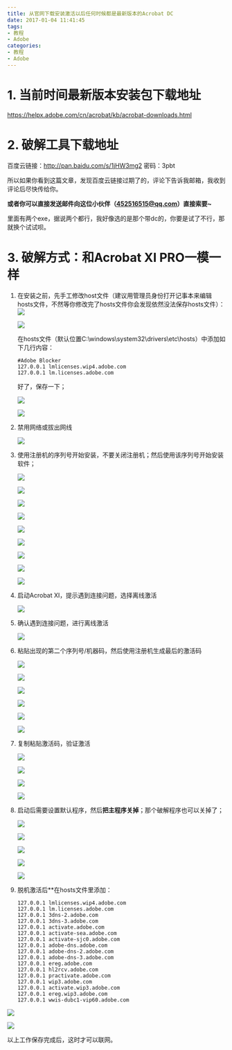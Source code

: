 ```yaml
---
title: 从官网下载安装激活以后任何时候都是最新版本的Acrobat DC
date: 2017-01-04 11:41:45
tags:
- 教程
- Adobe
categories:
- 教程
- Adobe
---
```


# 1. 当前时间最新版本安装包下载地址

https://helpx.adobe.com/cn/acrobat/kb/acrobat-downloads.html

# 2. 破解工具下载地址

百度云链接：http://pan.baidu.com/s/1jHW3mg2 密码：3pbt

所以如果你看到这篇文章，发现百度云链接过期了的，评论下告诉我邮箱，我收到评论后尽快传给你。

**或者你可以直接发送邮件向这位小伙伴（452516515@qq.com）直接索要~**

里面有两个exe，据说两个都行，我好像选的是那个带dc的，你要是试了不行，那就换个试试呗。

# 3. 破解方式：和Acrobat XI PRO一模一样

1. 在安装之前，先手工修改host文件（建议用管理员身份打开记事本来编辑hosts文件，不然等你修改完了hosts文件你会发现依然没法保存hosts文件）：![](http://oj9456ckj.bkt.clouddn.com/image/AdobeDCSetup/01.png)

   ![](http://oj9456ckj.bkt.clouddn.com/image/AdobeDCSetup/02.png)

   在hosts文件（默认位置C:\windows\system32\drivers\etc\hosts）中添加如下几行内容：

   ```
   #Adobe Blocker
   127.0.0.1 lmlicenses.wip4.adobe.com
   127.0.0.1 lm.licenses.adobe.com
   ```
   好了，保存一下；

   ![](http://oj9456ckj.bkt.clouddn.com/image/AdobeDCSetup/03.png)

   ![](http://oj9456ckj.bkt.clouddn.com/image/AdobeDCSetup/04.png)

2. 禁用网络或拔出网线

   ![](http://oj9456ckj.bkt.clouddn.com/image/AdobeDCSetup/05.png)

   <!-- more -->

3. 使用注册机的序列号开始安装，不要关闭注册机；然后使用该序列号开始安装软件；

   ![](http://oj9456ckj.bkt.clouddn.com/image/AdobeDCSetup/06.png)

   ![](http://oj9456ckj.bkt.clouddn.com/image/AdobeDCSetup/07.png)

   ![](http://oj9456ckj.bkt.clouddn.com/image/AdobeDCSetup/08.png)

   ![](http://oj9456ckj.bkt.clouddn.com/image/AdobeDCSetup/09.png)

   ![](http://oj9456ckj.bkt.clouddn.com/image/AdobeDCSetup/10.png)

   ![](http://oj9456ckj.bkt.clouddn.com/image/AdobeDCSetup/11.png)

   ![](http://oj9456ckj.bkt.clouddn.com/image/AdobeDCSetup/12.png)

   ![](http://oj9456ckj.bkt.clouddn.com/image/AdobeDCSetup/13.png)

   ![](http://oj9456ckj.bkt.clouddn.com/image/AdobeDCSetup/14.png)

4. 启动Acrobat XI，提示遇到连接问题，选择离线激活

   ![](http://oj9456ckj.bkt.clouddn.com/image/AdobeDCSetup/15.png)

5. 确认遇到连接问题，进行离线激活

   ![](http://oj9456ckj.bkt.clouddn.com/image/AdobeDCSetup/16.png)

6. 粘贴出现的第二个序列号/机器码，然后使用注册机生成最后的激活码

   ![](http://oj9456ckj.bkt.clouddn.com/image/AdobeDCSetup/17.png)

   ![](http://oj9456ckj.bkt.clouddn.com/image/AdobeDCSetup/18.png)

   ![](http://oj9456ckj.bkt.clouddn.com/image/AdobeDCSetup/19.png)

   ![](http://oj9456ckj.bkt.clouddn.com/image/AdobeDCSetup/20.png)

   ![](http://oj9456ckj.bkt.clouddn.com/image/AdobeDCSetup/21.png)

   ![](http://oj9456ckj.bkt.clouddn.com/image/AdobeDCSetup/22.png)

7. 复制粘贴激活码，验证激活

   ![](http://oj9456ckj.bkt.clouddn.com/image/AdobeDCSetup/23.png)

   ![](http://oj9456ckj.bkt.clouddn.com/image/AdobeDCSetup/24.png)

   ![](http://oj9456ckj.bkt.clouddn.com/image/AdobeDCSetup/25.png)

   ![](http://oj9456ckj.bkt.clouddn.com/image/AdobeDCSetup/26.png)

8. 启动后需要设置默认程序，然后**把主程序关掉**；那个破解程序也可以关掉了；

   ![](http://oj9456ckj.bkt.clouddn.com/image/AdobeDCSetup/27.png)

   ![](http://oj9456ckj.bkt.clouddn.com/image/AdobeDCSetup/28.png)

   ![](http://oj9456ckj.bkt.clouddn.com/image/AdobeDCSetup/29.png)

   ![](http://oj9456ckj.bkt.clouddn.com/image/AdobeDCSetup/30.png)

   ![](http://oj9456ckj.bkt.clouddn.com/image/AdobeDCSetup/31.png)

9. 脱机激活后**在hosts文件里添加：

   ```
   127.0.0.1 lmlicenses.wip4.adobe.com
   127.0.0.1 lm.licenses.adobe.com
   127.0.0.1 3dns-2.adobe.com
   127.0.0.1 3dns-3.adobe.com
   127.0.0.1 activate.adobe.com
   127.0.0.1 activate-sea.adobe.com
   127.0.0.1 activate-sjc0.adobe.com
   127.0.0.1 adobe-dns.adobe.com
   127.0.0.1 adobe-dns-2.adobe.com
   127.0.0.1 adobe-dns-3.adobe.com
   127.0.0.1 ereg.adobe.com
   127.0.0.1 hl2rcv.adobe.com
   127.0.0.1 practivate.adobe.com
   127.0.0.1 wip3.adobe.com
   127.0.0.1 activate.wip3.adobe.com
   127.0.0.1 ereg.wip3.adobe.com
   127.0.0.1 wwis-dubc1-vip60.adobe.com
   ```


![](http://oj9456ckj.bkt.clouddn.com/image/AdobeDCSetup/32.png)

![](http://oj9456ckj.bkt.clouddn.com/image/AdobeDCSetup/33.png)

以上工作保存完成后，这时才可以联网。